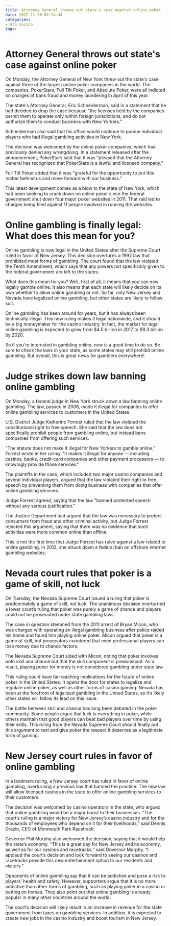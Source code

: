 ```yaml
---
title: Attorney General throws out state's case against online poker
date: 2022-11-30 02:24:44
categories:
- Gta Casino
tags:
---
```



#  Attorney General throws out state's case against online poker

On Monday, the Attorney General of New York threw out the state's case against three of the largest online poker companies in the world. The companies, PokerStars, Full Tilt Poker, and Absolute Poker, were all indicted on charges of bank fraud and money laundering in April of this year.

The state's Attorney General, Eric Schneiderman, said in a statement that he had decided to drop the case because "the licenses held by the companies permit them to operate only within foreign jurisdictions, and do not authorize them to conduct business with New Yorkers."

Schneiderman also said that his office would continue to pursue individual players who had illegal gambling activities in New York.

The decision was welcomed by the online poker companies, which had previously denied any wrongdoing. In a statement released after the announcement, PokerStars said that it was "pleased that the Attorney General has recognized that PokerStars is a lawful and licensed company."

Full Tilt Poker added that it was "grateful for the opportunity to put this matter behind us and move forward with our business."

This latest development comes as a blow to the state of New York, which had been seeking to crack down on online poker since the federal government shut down four major poker websites in 2011. That raid led to charges being filed against 11 people involved in running the websites.

#  Online gambling is finally legal: What does this mean for you?

Online gambling is now legal in the United States after the Supreme Court ruled in favor of New Jersey. This decision overturns a 1992 law that prohibited most forms of gambling. The court found that the law violated the Tenth Amendment, which says that any powers not specifically given to the federal government are left to the states.

What does this mean for you? Well, first of all, it means that you can now legally gamble online. It also means that each state will likely decide on its own whether to allow online gambling or not. So far, only New Jersey and Nevada have legalized online gambling, but other states are likely to follow suit.

Online gambling has been around for years, but it has always been technically illegal. This new ruling makes it legal nationwide, and it should be a big moneymaker for the casino industry. In fact, the market for legal online gambling is expected to grow from $4.5 billion in 2017 to $9.3 billion by 2020.

So if you're interested in gambling online, now is a good time to do so. Be sure to check the laws in your state, as some states may still prohibit online gambling. But overall, this is great news for gamblers everywhere!

#  Judge strikes down law banning online gambling

On Monday, a federal judge in New York struck down a law banning online gambling. The law, passed in 2006, made it illegal for companies to offer online gambling services to customers in the United States.

U.S. District Judge Katherine Forrest ruled that the law violated the constitutional right to free speech. She said that the law does not specifically prohibit people from gambling online, but instead bans companies from offering such services.

"The statute does not make it illegal for New Yorkers to gamble online," Forrest wrote in her ruling. "It makes it illegal for anyone — including casinos, banks, credit-card companies and other payment processors — to knowingly provide those services."

The plaintiffs in the case, which included two major casino companies and several individual players, argued that the law violated their right to free speech by preventing them from doing business with companies that offer online gambling services.

Judge Forrest agreed, saying that the law "banned protected speech without any serious justification."

The Justice Department had argued that the law was necessary to protect consumers from fraud and other criminal activity, but Judge Forrest rejected this argument, saying that there was no evidence that such activities were more common online than offline.

This is not the first time that Judge Forrest has ruled against a law related to online gambling. In 2012, she struck down a federal ban on offshore internet gambling websites.

#  Nevada court rules that poker is a game of skill, not luck

On Tuesday, the Nevada Supreme Court issued a ruling that poker is predominately a game of skill, not luck. The unanimous decision overturned a lower court’s ruling that poker was purely a game of chance and players could not be prosecuted under state gambling laws.

The case in question stemmed from the 2011 arrest of Bryan Micon, who was charged with operating an illegal gambling business after police raided his home and found him playing online poker. Micon argued that poker is a game of skill, but prosecutors countered that even professional players can lose money due to chance factors.

The Nevada Supreme Court sided with Micon, noting that poker involves both skill and chance but that the skill component is predominant. As a result, playing poker for money is not considered gambling under state law.

This ruling could have far-reaching implications for the future of online poker in the United States. It opens the door for states to legalize and regulate online poker, as well as other forms of casino gaming. Nevada has been at the forefront of legalized gambling in the United States, so it’s likely other states will follow its lead on this issue.

The battle between skill and chance has long been debated in the poker community. Some people argue that luck is everything in poker, while others maintain that good players can beat bad players over time by using their skills. This ruling from the Nevada Supreme Court should finally put this argument to rest and give poker the respect it deserves as a legitimate form of gaming.

#  New Jersey court rules in favor of online gambling

In a landmark ruling, a New Jersey court has ruled in favor of online gambling, overturning a previous law that banned the practice. The new law will allow licensed casinos in the state to offer online gambling services to their customers.

The decision was welcomed by casino operators in the state, who argued that online gambling would be a major boost to their businesses. “The court’s ruling is a major victory for New Jersey’s casino industry and for the thousands of employees who depend on it for their livelihoods,” said Dennis Drazin, CEO of Monmouth Park Racetrack.

Governor Phil Murphy also welcomed the decision, saying that it would help the state’s economy. “This is a great day for New Jersey and its economy, as well as for our casinos and racetracks,” said Governor Murphy. “I applaud the court’s decision and look forward to seeing our casinos and racetracks provide this new entertainment option to our residents and visitors.”

Opponents of online gambling say that it can be addictive and pose a risk to players’ health and safety. However, supporters argue that it is no more addictive than other forms of gambling, such as playing poker in a casino or betting on horses. They also point out that online gambling is already popular in many other countries around the world.

The court’s decision will likely result in an increase in revenue for the state government from taxes on gambling services. In addition, it is expected to create new jobs in the casino industry and boost tourism in New Jersey.
